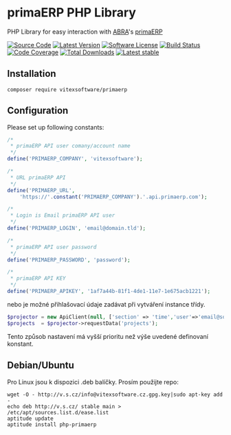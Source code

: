 # primaERP PHP Library

PHP Library for easy interaction with [ABRA](https://www.abra.eu/)'s [primaERP](http://devdoc.primaerp.com/index.html)

[![Source Code](http://img.shields.io/badge/source/VitexSoftware/php-primaERP-blue.svg?style=flat-square)](https://github.com/VitexSoftware/php-primaERP)
[![Latest Version](https://img.shields.io/github/release/VitexSoftware/php-primaERP.svg?style=flat-square)](https://github.com/VitexSoftware/php-primaERP/releases)
[![Software License](https://img.shields.io/badge/license-GNU-brightgreen.svg?style=flat-square)](https://github.com/VitexSoftware/php-primaERP/blob/master/LICENSE)
[![Build Status](https://img.shields.io/travis/VitexSoftware/php-primaERP/master.svg?style=flat-square)](https://travis-ci.org/VitexSoftware/php-primaERP)
[![Code Coverage](https://scrutinizer-ci.com/g/VitexSoftware/php-primaERP/badges/coverage.png?b=master)](https://scrutinizer-ci.com/g/VitexSoftware/php-primaERP/?branch=master)
[![Total Downloads](https://img.shields.io/packagist/dt/VitexSoftware/php-primaERP.svg?style=flat-square)](https://packagist.org/packages/VitexSoftware/php-primaERP)
[![Latest stable](https://img.shields.io/packagist/v/VitexSoftware/php-primaERP.svg?style=flat-square)](https://packagist.org/packages/VitexSoftware/php-primaERP)

Installation
------------

    composer require vitexsoftware/primaerp

Configuration
-------------

Please set up following constants:

```php
/*
 * primaERP API user comany/account name
 */
define('PRIMAERP_COMPANY', 'vitexsoftware');

/*
 * URL primaERP API
 */
define('PRIMAERP_URL',
    'https://'.constant('PRIMAERP_COMPANY').'.api.primaerp.com');

/*
 * Login is Email primaERP API user
 */
define('PRIMAERP_LOGIN', 'email@domain.tld');

/*
 * primaERP API user password
 */
define('PRIMAERP_PASSWORD', 'password');

/*
 * primaERP API KEY
 */
define('PRIMAERP_APIKEY', '1af7a44b-81f1-4de1-11e7-1e675acb1221');

```

nebo je možné přihlašovací údaje zadávat při vytváření instance třídy.

```php
$projector = new ApiClient(null, ['section' => 'time','user'=>'email@some.ser','password'=>'XXXX','apikey'=>'1af7a44b-81f1-4de1-11e7-1e675acb1221']);
$projects  = $projector->requestData('projects');
```

Tento způsob nastavení má vyšší prioritu než výše uvedené definovaní konstant.


Debian/Ubuntu
-------------

Pro Linux jsou k dispozici .deb balíčky. Prosím použijte repo:

    wget -O - http://v.s.cz/info@vitexsoftware.cz.gpg.key|sudo apt-key add -
    echo deb http://v.s.cz/ stable main > /etc/apt/sources.list.d/ease.list
    aptitude update
    aptitude install php-primaerp


